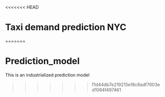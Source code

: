 <<<<<<< HEAD
# Taxi demand prediction NYC
=======
# Prediction_model
This is an industrialized prediction model
>>>>>>> f1d44db7e219215e18c6adf7603ed1084f497461
